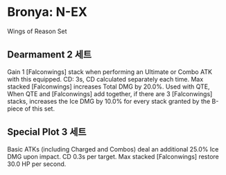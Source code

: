 # Bronya: N-EX

Wings of Reason Set

## Dearmament 2 세트

Gain 1 [Falconwings] stack when performing an Ultimate or Combo ATK with this equipped. CD: 3s, CD calculated separately each time. Max stacked [Falconwings] increases Total DMG by 20.0%. Used with QTE, When QTE and [Falconwings] add together, if there are 3 [Falconwings] stacks, increases the Ice DMG by 10.0% for every stack granted by the B-piece of this set.

## Special Plot 3 세트

Basic ATKs (including Charged and Combos) deal an additional 25.0% Ice DMG upon impact. CD 0.3s per target. Max stacked [Falconwings] restore 30.0 HP per second.
